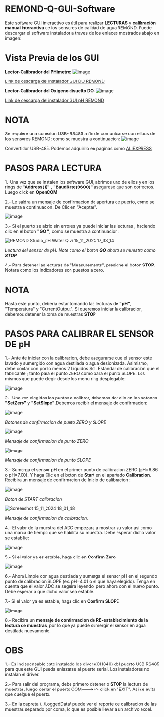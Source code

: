 # REMOND-Q-GUI-Software
Este software GUI interactivo es útil para realizar <B>LECTURAS</B> y <B>calibración manual interactiva</B> de los sensores de calidad de agua REMOND. Puede descargar el software instalador a traves de los enlaces mostrados abajo en imagen: 

# Vista Previa de los GUI 

<B>Lector-Calibrador del PHimetro:</B>
![image](https://user-images.githubusercontent.com/106831539/177463360-39113bcb-9ea1-4b7c-aae4-42a9f35f1de0.png)

<A HREF="https://drive.google.com/file/d/16fVAK4XWTegzOCGfbD2lVhxzkK7gzxvU/view?usp=sharing">Link de descarga del instalador GUI DO REMOND</A>

<B>Lector-Calibrador del Oxigeno disuelto DO:</B>
![image](https://user-images.githubusercontent.com/106831539/188742999-8080a448-2db9-4156-a4c5-f20f3e37d568.png)

<A HREF="https://drive.google.com/file/d/1jzi43oPj0_-aAN5n_KG1g0KCgBXX3ivA/view?usp=sharing">Link de descarga del instalador GUI pH REMOND</A>

# NOTA
Se requiere una conexion USB- RS485 a fin de comunicarse con el bus de los sensores REMOND; como se muestra a continuacion:
![image](https://github.com/user-attachments/assets/eca27f5f-8e7b-4b43-8dde-be487a69ff47)

Convertidor USB-485. Podemos adquirilo en paginas como <A HREF="https://es.aliexpress.com/item/1005007334186563.html?src=google&pdp_npi=4%40dis%21PEN%216.55%214.20%21%21%21%21%21%40%2112000040634267926%21ppc%21%21%21&src=google&albch=shopping&acnt=708-803-3821&isdl=y&slnk=&plac=&mtctp=&albbt=Google_7_shopping&aff_platform=google&aff_short_key=UneMJZVf&gclsrc=aw.ds&&albagn=888888&&ds_e_adid=&ds_e_matchtype=&ds_e_device=c&ds_e_network=x&ds_e_product_group_id=&ds_e_product_id=es1005007334186563&ds_e_product_merchant_id=107671097&ds_e_product_country=PE&ds_e_product_language=es&ds_e_product_channel=online&ds_e_product_store_id=&ds_url_v=2&albcp=19373953645&albag=&isSmbAutoCall=false&needSmbHouyi=false&gad_source=1&gclid=Cj0KCQiAouG5BhDBARIsAOc08RQwFG47GjZah3Qh850c7dq9VEpjG932lM3P1clwjpyNrbK9o2Fo0v8aAt0-EALw_wcB">ALIEXPRESS</A>

# PASOS PARA LECTURA

1.-Una vez que se instalen los software GUI, abrimos uno de ellos y en los rings de <B>"Address(1)"</B> , <B>"BaudRate(9600)"</B> asegurese que son correctos.  Luego click en <B>OpenCOM</B>

2.- Le saldra un mensaje de confirmacion de apertura de puerto, como se muestra a continuacion. De Clic en "Aceptar".

![image](https://user-images.githubusercontent.com/106831539/177829231-4a656c36-74c6-4433-bcdb-5421465bd1d3.png)

3.- Si el puerto se abrio sin errores ya puede iniciar las lecturas , haciendo clic en el boton <B> "GO "</B>, como se muestra a continuacion:

![REMOND Studio_pH Water Q vi 15_11_2024 17_33_14](https://github.com/user-attachments/assets/cc8474f1-9c0a-4d79-a8e6-50e406a935bc)

<I>Lectura del sensor de pH. Note como el boton <B>GO</B> ahora se muestra como <B>STOP</B></I>

4.- Para detener las lecturas de "Measurements", presione el boton <B>STOP</B>. Notara como los indicadores son puestos a cero.

# NOTA
Hasta este punto, deberia estar tomando las lecturas de <B>"pH"</B>, "Temperatura" y "CurrentOutput". Si queremos iniciar la calibracion, 
debemos detener la toma de muestras <B>STOP</B>

# PASOS PARA CALIBRAR EL SENSOR DE pH

1.- Ante de iniciar con la calibracion, debe asegurarse que el sensor este lavado y sumergido con agua destilada o agua desionizada. Asimismo, debe contar con por lo menos 2 Liquidos Sol. Estandar de calibracion que el fabricante ; tanto para el punto ZERO como para el punto SLOPE. Los mismos que puede elegir desde los menu ring desplegable:

![image](https://github.com/user-attachments/assets/017a2680-af55-4401-be60-7b1f716de2cd)

2.- Una vez elegidos los puntos a calibrar, debemos dar clic en los botones <B>"SetZero"</B> y <B>"SetSlope"</B>.Debemos recibir el mensaje de confirmacion:

![image](https://github.com/user-attachments/assets/214b90f6-8249-4a39-8a99-952637489b05)

<I>Botones de confirmacion de punto ZERO y SLOPE</I>

![image](https://github.com/user-attachments/assets/76883ab2-8098-4923-af4e-9f2f4f1c2f18)

<I>Mensaje de confirmacion de punto ZERO</I>

![image](https://github.com/user-attachments/assets/af069053-daaa-4a00-bec5-237a2f31e45b)

<I>Mensaje de confirmacion de punto SLOPE</I>

3.- Sumerga el sensor pH en el primer punto de calibracion ZERO (pH=6.86 o pH=7.00). Y haga Clic en el boton de <B>Start</B> en el apartado <B>Calibracion</B>. Recibira un mensaje de confirmacion de Inicio de calibracion : 

![image](https://github.com/user-attachments/assets/6961a9bd-b95e-445a-b179-a9c654d87e7f)

<I>Boton de START calibracion</I>

![Screenshot 15_11_2024 18_01_48](https://github.com/user-attachments/assets/4949cca4-d4e1-4f51-a381-2e5c3f759eaf)

<I>Mensaje de confirmacion de calibracion.</I>

4.- El valor de la muestra del ADC empezara a mostrar su valor asi como una marca de tiempo que se habilita su muestra. Debe esperar dicho valor se estabilie:

![image](https://github.com/user-attachments/assets/d1a234bf-5b90-4d01-b610-1467c385705d)

5.- Si el valor ya es estable, haga clic en <B>Confirm Zero</B>

![image](https://github.com/user-attachments/assets/120c5a46-9ec5-4639-96b4-08b0948989de)

6.- Ahora Limpie con agua destilada y  sumerga el sensor pH en el segundo punto de calibracion SLOPE (ex. pH=4.01 o el que haya elegido). Tenga en cuenta que el valor ADC se seguira leyendo, pero ahora con el nuevo punto. Debe esperar a que dicho valor sea estable.

7.- Si el valor ya es estable, haga clic en <B>Confirm SLOPE</B>

![image](https://github.com/user-attachments/assets/53f34495-9d05-4ef2-8d81-8e1b557b88d8)

8.- Recibira un <B>mensaje de confirmacion de RE-establecimiento de la lectura de muestras</B>, por lo que ya puede sumergir el sensor en agua destilada nuevamente.

# OBS
1.- Es indispensable este instalado los divers(CH340) del puerto USB RS485 para que este GUI pueda enlazarse al puerto serial. Los instaladores no instalan el driver.

2.- Para salir del programa, debe primero detener o <B>STOP</B> la lectura de muestras, luego cerrar el puerto COM--->>> click en "EXIT". Asi se evita que cuelgue el puerto.

3.- En la capreta /../LoggedData/ puede ver el reporte de calibracion de las muestras separado por coma, lo que es posible llevar a un archivo excel.
